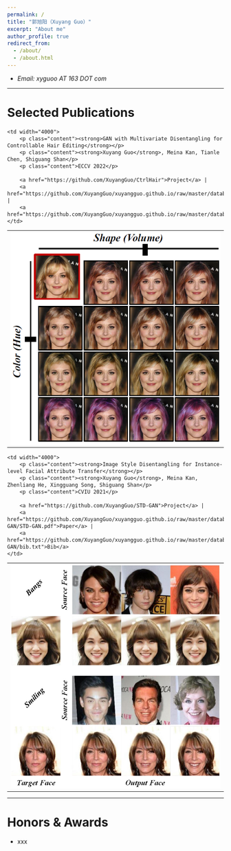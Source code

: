 ```yaml
---
permalink: /
title: "郭旭阳（Xuyang Guo）"
excerpt: "About me"
author_profile: true
redirect_from: 
  - /about/
  - /about.html
---
```


+ *Email: xyguoo AT 163 DOT com*

---


Selected Publications
======

<!--CtrlHair-->
<table>
    <td width="1000"><a href="https://github.com/XuyangGuo/CtrlHair"><img src="database/CtrlHair/resources/thumb.png" width="1000"></a></td>
    
    <td width="4000">
        <p class="content"><strong>GAN with Multivariate Disentangling for Controllable Hair Editing</strong></p>
        <p class="content"><strong>Xuyang Guo</strong>, Meina Kan, Tianle Chen, Shiguang Shan</p>
        <p class="content">ECCV 2022</p>

        <a href="https://github.com/XuyangGuo/CtrlHair">Project</a> |
        <a href="https://github.com/XuyangGuo/xuyangguo.github.io/raw/master/database/CtrlHair/CtrlHair.pdf">Paper</a> |
        <a href="https://github.com/XuyangGuo/xuyangguo.github.io/raw/master/database/CtrlHair/bib.txt">Bib</a>
    </td>
</table>

<!--STD-GAN-->
<table>
    <td width="1000"><a href="https://github.com/XuyangGuo/STD-GAN"><img src="database/STD-GAN/resources/thumb.jpg" width="1000"></a></td>
    
    <td width="4000">
        <p class="content"><strong>Image Style Disentangling for Instance-level Facial Attribute Transfer</strong></p>
        <p class="content"><strong>Xuyang Guo</strong>, Meina Kan, Zhenliang He, Xingguang Song, Shiguang Shan</p>
        <p class="content">CVIU 2021</p>

        <a href="https://github.com/XuyangGuo/STD-GAN">Project</a> |
        <a href="https://github.com/XuyangGuo/xuyangguo.github.io/raw/master/database/STD-GAN/STD-GAN.pdf">Paper</a> |
        <a href="https://github.com/XuyangGuo/xuyangguo.github.io/raw/master/database/STD-GAN/bib.txt">Bib</a>
    </td>
</table>

---

Honors & Awards
======

+ xxx

